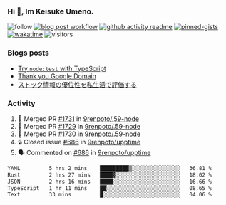 ### Hi 👋, Im Keisuke Umeno.

<!--
**9renpoto/9renpoto** is a ✨ _special_ ✨ repository because its `README.md` (this file) appears on your GitHub profile.

Here are some ideas to get you started:

- 🔭 I’m currently working on ...
- 🌱 I’m currently learning ...
- 👯 I’m looking to collaborate on ...
- 🤔 I’m looking for help with ...
- 💬 Ask me about ...
- 📫 How to reach me: ...
- 😄 Pronouns: ...
- ⚡ Fun fact: ...
-->

![follow](https://img.shields.io/github/followers/9renpoto?label=Follow&style=social)
[![blog post workflow](https://github.com/9renpoto/9renpoto/actions/workflows/blog.yml/badge.svg)](https://github.com/9renpoto/9renpoto/actions/workflows/blog.yml)
[![github activity readme](https://github.com/9renpoto/9renpoto/actions/workflows/activity.yml/badge.svg)](https://github.com/9renpoto/9renpoto/actions/workflows/activity.yml)
[![pinned-gists](https://github.com/9renpoto/9renpoto/actions/workflows/pin-gist.yml/badge.svg)](https://github.com/9renpoto/9renpoto/actions/workflows/pin-gist.yml)
[![wakatime](https://github.com/9renpoto/9renpoto/actions/workflows/waka-readme-status.yml/badge.svg)](https://github.com/9renpoto/9renpoto/actions/workflows/waka-readme-status.yml)
![visitors](https://komarev.com/ghpvc/?username=9renpoto&label=Profile%20views&color=0e75b6&style=flat)

### Blogs posts

<!-- BLOG-POST-LIST:START -->
- [Try `node:test` with TypeScript](https://9renpoto.win/entry/2023/07/23/node-test-runner)
- [Thank you Google Domain](https://9renpoto.win/entry/2023/07/08/new-domain)
- [ストック情報の優位性を私生活で評価する](https://9renpoto.win/entry/2023/05/28/stock)
<!-- BLOG-POST-LIST:END -->

### Activity

<!--START_SECTION:activity-->
1. 🎉 Merged PR [#1731](https://github.com/9renpoto/.59-node/pull/1731) in [9renpoto/.59-node](https://github.com/9renpoto/.59-node)
2. 🎉 Merged PR [#1729](https://github.com/9renpoto/.59-node/pull/1729) in [9renpoto/.59-node](https://github.com/9renpoto/.59-node)
3. 🎉 Merged PR [#1730](https://github.com/9renpoto/.59-node/pull/1730) in [9renpoto/.59-node](https://github.com/9renpoto/.59-node)
4. 🔒 Closed issue [#686](https://github.com/9renpoto/upptime/issues/686) in [9renpoto/upptime](https://github.com/9renpoto/upptime)
5. 🗣 Commented on [#686](https://github.com/9renpoto/upptime/issues/686#issuecomment-1657044989) in [9renpoto/upptime](https://github.com/9renpoto/upptime)
<!--END_SECTION:activity-->

<!--START_SECTION:waka-->

```txt
YAML         5 hrs 2 mins    █████████▒░░░░░░░░░░░░░░░   36.81 %
Rust         2 hrs 27 mins   ████▓░░░░░░░░░░░░░░░░░░░░   18.02 %
JSON         2 hrs 16 mins   ████░░░░░░░░░░░░░░░░░░░░░   16.66 %
TypeScript   1 hr 11 mins    ██░░░░░░░░░░░░░░░░░░░░░░░   08.65 %
Text         33 mins         █░░░░░░░░░░░░░░░░░░░░░░░░   04.06 %
```

<!--END_SECTION:waka-->
